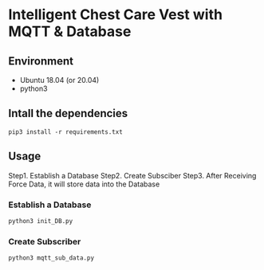 # Intelligent Chest Care Vest with MQTT & Database

## Environment
* Ubuntu 18.04 (or 20.04)
* python3

## Intall the dependencies
```
pip3 install -r requirements.txt
```

## Usage

Step1. Establish a Database
Step2. Create Subsciber
Step3. After Receiving Force Data, it will store data into the Database

### Establish a Database
```sh
python3 init_DB.py
```

### Create Subscriber
```sh
python3 mqtt_sub_data.py
```